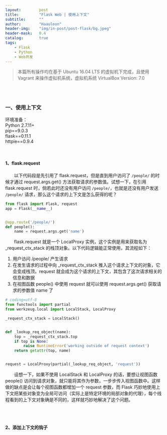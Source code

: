 ```yaml
---
layout:        post
title:         "Flask Web | 使用上下文"
subtitle:      ""
author:        "Haauleon"
header-img:    "img/in-post/post-flask/bg.jpeg"
header-mask:   0.4
catalog:       true
tags:
    - Flask
    - Python
    - Web开发
---
```


> 本篇所有操作均在基于 Ubuntu 16.04 LTS 的虚拟机下完成，且使用 Vagrant 来操作虚拟机系统，虚拟机系统 VirtualBox Version: 7.0 

<br>
<br>

### 一、使用上下文
环境准备：     
Python 2.7.11+      
pip==9.0.3     
flask==0.11.1   
httpie==0.9.4     

<br>

#### 1、flask.request
&emsp;&emsp;以下代码段是先引用了 flask.request，但是直到用户访问了 `/people/` 的时候才通过 request.args.get() 方法获取请求的参数值。试想一下，在引用 flask.request 时，倘若此时还没有用户访问 `/people/`，也就是还没有用户发送 `/people/` 请求，那么这个请求的上下文是怎么获得的呢？       
```python
from flask import Flask, request
app = Flask(__name__)


@app.route('/people/')
def people():
    name = request.args.get('name')
```

&emsp;&emsp;flask.request 就是一个 LocalProxy 实例，这个实例是用来获取名为 _request_ctx_stack 的栈顶对象。以下代码逻辑能正常使用，其流程如下：     
1. 用户访问 /people/ 产生请求   
2. 在发生请求的过程中向 _request_ctx_stack 推入这个请求上下文的对象，它会变成栈顶。request 就会成为这个请求的上下文，其包含了这次请求相关的信息和数据     
3. 在视图函数 people() 中使用 request 就可以使用 request.args.get() 获取请求的参数值 name 了   

```python
# coding=utf-8
from functools import partial
from werkzeug.local import LocalStack, LocalProxy

_request_ctx_stack = LocalStack()


def _lookup_req_object(name):
    top = _request_ctx_stack.top
    if top is None:
        raise RuntimeError('working outside of request context')
    return getattr(top, name)


request = LocalProxy(partial(_lookup_req_object, 'request'))
```

&emsp;&emsp;设想一下，如果不使用 LocalStack 和 LocalProxy 的话，要想让视图函数 people() 访问到请求对象，就只能将其作为参数，一步步传入视图函数中。这样做的缺点是会让每个视图函数都增加一个 request 参数，而 Flask 巧妙地使用上下文把某些对象变为全局可访问（实际上是特定环境的局部对象的代理），每个线程看到的上下文对象确是不同的，这样就巧妙地解决了这个问题。

<br>
<br>

#### 2、添加上下文的钩子